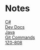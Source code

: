 # Notes #

[C#](csharp/README.md)
<br>
[Dev Docs](https://devdocs.io)
<br>
[Java](java/README.md)
<br>
[Git Commands](git/README.md)
<br>
[1Z0-808](1Z0-808/README.md)
